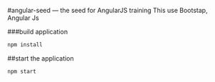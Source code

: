 #angular-seed — the seed for AngularJS training
This use Bootstap, Angular Js 

###build application 
```sh
npm install
```

##start the application
```sh
npm start
```


